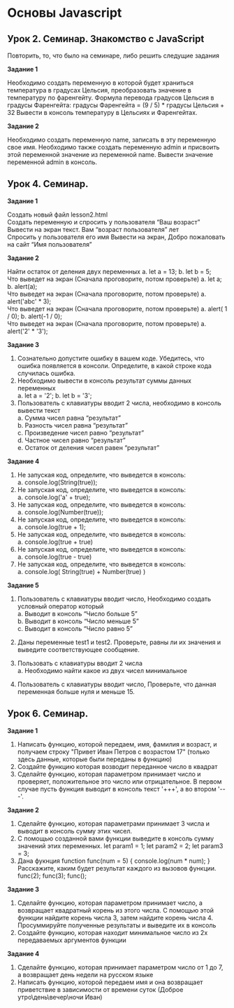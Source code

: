 # Основы Javascript
## Урок 2. Семинар. Знакомство с JavaScript
Повторить, то, что было на семинаре, либо решить следущие задания

**Задание 1** 

Необходимо создать переменную в которой будет храниться температура в градусах Цельсия, преобразовать значение в температуру по фаренгейту. Формула перевода градусов Цельсия в градусы Фаренгейта: градусы Фаренгейта = (9 / 5) * градусы Цельсия + 32 Вывести в консоль температуру в Цельсиях и Фаренгейтах.

**Задание 2**

Необходимо создать переменную name, записать в эту переменную свое имя. Необходимо также создать переменную admin и присвоить этой переменной значение из переменной name. Вывести значение переменной admin в консоль.

## Урок 4. Семинар.
**Задание 1**

Создать новый файл lesson2.html <br>
Создать переменную и спросить у пользователя “Ваш возраст” Вывести на экран текст. Вам “возраст пользователя” лет <br>
Спросить у пользователя его имя
Вывести на экран, Добро пожаловать на сайт “Имя пользователя”

**Задание 2**

Найти остаток от деления двух переменных a. let a = 13; b. let b = 5;<br>
Что выведет на экран (Сначала проговорите, потом проверьте) a. let a; b. alert(a);<br>
Что выведет на экран (Сначала проговорите, потом проверьте) a. alert('abc' * 3);<br>
Что выведет на экран (Сначала проговорите, потом проверьте) a. alert( 1 / 0); b. alert(-1 / 0);<br>
Что выведет на экран (Сначала проговорите, потом проверьте) a. alert('2' * '3');<br>

**Задание 3**

1. Сознательно допустите ошибку в вашем коде. Убедитесь, что 
ошибка появляется в консоли. Определите, в какой строке кода 
случилась ошибка.
2. Необходимо вывести в консоль результат суммы данных 
переменных <br>
a. let a = '2';
b. let b = '3';
3. Пользователь с клавиатуры вводит 2 числа, необходимо в консоль 
вывести текст <br>
a. Сумма чисел равна “результат” <br>
b. Разность чисел равна “результат” <br>
c. Произведение чисел равно “результат” <br>
d. Частное чисел равно “результат” <br>
e. Остаток от деления чисел равен “результат” <br>

**Задание 4** 

1. Не запуская код, определите, что выведется в консоль: <br>
a. console.log(String(true)); 
2. Не запуская код, определите, что выведется в консоль: <br>
a. console.log('a' + true); 
3. Не запуская код, определите, что выведется в консоль: <br>
a. console.log(Number(true));
4. Не запуская код, определите, что выведется в консоль: <br>
a. console.log(true + 1);
5. Не запуская код, определите, что выведется в консоль: <br>
a. console.log(true + true)
6. Не запуская код, определите, что выведется в консоль: <br>
a. console.log(true - true)
7. Не запуская код, определите, что выведется в консоль: <br>
a. console.log( String(true) + Number(true) )

**Задание 5**
1. Пользователь с клавиатуры вводит число, Необходимо создать 
условный оператор который <br>
a. Выводит в консоль “Число больше 5” <br>
b. Выводит в консоль “Число меньше 5” <br>
c. Выводит в консоль “Число равно 5” <br>

2. Даны переменные test1 и test2. Проверьте, равны ли их значения и 
выведите соответствующее сообщение.
3. Пользовать с клавиатуры вводит 2 числа <br>
a. Необходимо найти какое из двух чисел минимальное
4. Пользователь с клавиатуры вводит число, Проверьте, что данная 
переменная больше нуля и меньше 15.

## Урок 6. Семинар.

**Задание 1**

1. Написать функцию, которой передаем, имя, фамилия и 
возраст, и получаем строку "Привет Иван Петров с 
возрастом 17" (только здесь данные, которые были 
переданы в функцию)
2. Создайте функцию которая возводит переданное число в 
квадрат
3. Сделайте функцию, которая параметром принимает 
число и проверяет, положительное это число или 
отрицательное. В первом случае пусть функция выводит 
в консоль текст '+++', а во втором '---'.

**Задание 2**

1. Сделайте функцию, которая параметрами принимает 3 числа и 
выводит в консоль сумму этих чисел.
2. С помощью созданной вами функции выведите в консоль сумму 
значений этих переменных.
let param1 = 1;
let param2 = 2;
let param3 = 3;
1. Дана фукнция
function func(num = 5) {
console.log(num * num);
}
Расскажите, каким будет результат каждого из вызовов функции.
func(2);
func(3);
func();

**Задание 3**

1. Сделайте функцию, которая параметром принимает число, а 
возвращает квадратный корень из этого числа. С помощью этой 
функции найдите корень числа 3, затем найдите корень числа 4.
Просуммируйте полученные результаты и выведите их в консоль
2. Создайте функцию, которая находит минимальное число из 2х 
передаваемых аргументов функции

**Задание 4**

1. Сделайте функцию, которая принимает параметром число от 1 до 7, а возвращает день недели на русском языке
2. Написать функцию, которой передаем имя и она возвращает 
приветствие в зависимости от времени суток (Доброе 
утро\день\вечер\ночи Иван)

